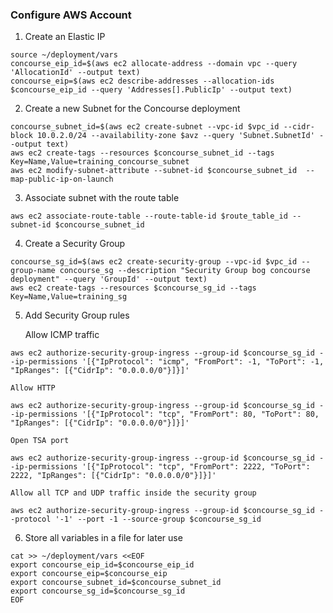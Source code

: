 ### Configure AWS Account

1. Create an Elastic IP 
```
source ~/deployment/vars
concourse_eip_id=$(aws ec2 allocate-address --domain vpc --query 'AllocationId' --output text)
concourse_eip=$(aws ec2 describe-addresses --allocation-ids $concourse_eip_id --query 'Addresses[].PublicIp' --output text)
```

2. Create a new Subnet for the Concourse deployment
```
concourse_subnet_id=$(aws ec2 create-subnet --vpc-id $vpc_id --cidr-block 10.0.2.0/24 --availability-zone $avz --query 'Subnet.SubnetId' --output text)
aws ec2 create-tags --resources $concourse_subnet_id --tags Key=Name,Value=training_concourse_subnet
aws ec2 modify-subnet-attribute --subnet-id $concourse_subnet_id  --map-public-ip-on-launch
```

3. Associate subnet with the route table
```
aws ec2 associate-route-table --route-table-id $route_table_id --subnet-id $concourse_subnet_id
```

4. Create a Security Group
```
concourse_sg_id=$(aws ec2 create-security-group --vpc-id $vpc_id --group-name concourse_sg --description "Security Group bog concourse deployment" --query 'GroupId' --output text)
aws ec2 create-tags --resources $concourse_sg_id --tags Key=Name,Value=training_sg
```

5. Add Security Group rules

    Allow ICMP traffic
```
aws ec2 authorize-security-group-ingress --group-id $concourse_sg_id --ip-permissions '[{"IpProtocol": "icmp", "FromPort": -1, "ToPort": -1, "IpRanges": [{"CidrIp": "0.0.0.0/0"}]}]'
```

    Allow HTTP 
```
aws ec2 authorize-security-group-ingress --group-id $concourse_sg_id --ip-permissions '[{"IpProtocol": "tcp", "FromPort": 80, "ToPort": 80, "IpRanges": [{"CidrIp": "0.0.0.0/0"}]}]'
```

    Open TSA port 
```
aws ec2 authorize-security-group-ingress --group-id $concourse_sg_id --ip-permissions '[{"IpProtocol": "tcp", "FromPort": 2222, "ToPort": 2222, "IpRanges": [{"CidrIp": "0.0.0.0/0"}]}]'
```

    Allow all TCP and UDP traffic inside the security group
```
aws ec2 authorize-security-group-ingress --group-id $concourse_sg_id --protocol '-1' --port -1 --source-group $concourse_sg_id
```

6. Store all variables in a file for later use
```
cat >> ~/deployment/vars <<EOF
export concourse_eip_id=$concourse_eip_id
export concourse_eip=$concourse_eip
export concourse_subnet_id=$concourse_subnet_id
export concourse_sg_id=$concourse_sg_id
EOF
```
